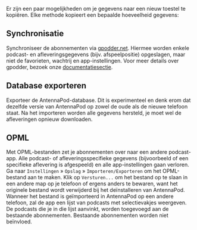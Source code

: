 Er zijn een paar mogelijkheden om je gegevens naar een nieuw toestel te
kopiëren. Elke methode kopieert een bepaalde hoeveelheid gegevens:

## Synchronisatie

Synchroniseer de abonnementen via [gpodder.net](https://gpodder.net/). Hiermee
worden enkele podcast- en afleveringsgegevens (bijv. afspeelpositie) opgeslagen,
maar niet de favorieten, wachtrij en app-instellingen. Voor meer details over
gpodder, bezoek onze [documentatiesectie](/documentation/general/gpodder).

## Database exporteren

Exporteer de AntennaPod-database. Dit is experimenteel en denk erom dat dezelfde
versie van AntennaPod op zowel de oude als de nieuwe telefoon staat. Na het
importeren worden alle gegevens hersteld, je moet wel de afleveringen opnieuw
downloaden.

## OPML

Met OPML-bestanden zet je abonnementen over naar een andere podcast-app. Alle
podcast- of afleveringsspecifieke gegevens (bijvoorbeeld of een specifieke
aflevering is afgespeeld) en alle app-instellingen gaan verloren. Ga naar
`Instellingen` » `Opslag` » `Importeren/Exporteren` om het OPML-bestand aan te
maken. Klik op `Versturen...` om het bestand op te slaan in een andere map op je
telefoon of ergens anders te bewaren, want het originele bestand wordt
verwijderd bij het deïnstalleren van AntennaPod. Wanneer het bestand is
geïmporteerd in AntennaPod op een andere telefoon, zal de app een lijst van
podcasts met selectievakjes weergeven. De podcasts die je in die lijst aanvinkt,
worden toegevoegd aan de bestaande abonnementen. Bestaande abonnementen worden
niet beïnvloed.
